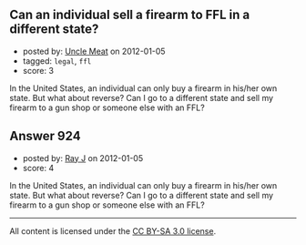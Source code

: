 ## Can an individual sell a firearm to FFL in a different state?

- posted by: [Uncle Meat](https://stackexchange.com/users/-1/49-uncle-meat) on 2012-01-05
- tagged: `legal`, `ffl`
- score: 3

In the United States, an individual can only buy a firearm in his/her own state. But what about reverse? Can I go to a different state and sell my firearm to a gun shop or someone else with an FFL?


## Answer 924

- posted by: [Ray J](https://stackexchange.com/users/-1/166-ray-j) on 2012-01-05
- score: 4

In the United States, an individual can only buy a firearm in his/her own state. But what about reverse? Can I go to a different state and sell my firearm to a gun shop or someone else with an FFL?



---

All content is licensed under the [CC BY-SA 3.0 license](https://creativecommons.org/licenses/by-sa/3.0/).
